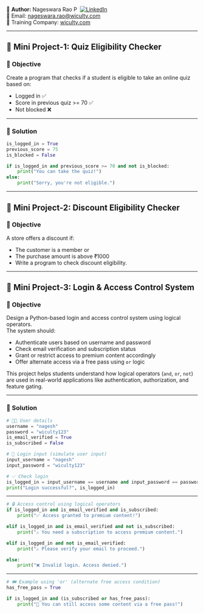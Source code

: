 👤 **Author:** Nageswara Rao P &nbsp;[![LinkedIn](https://img.shields.io/badge/LinkedIn-%230077B5.svg?style=flat-square&logo=linkedin&logoColor=white)](https://www.linkedin.com/in/nageshvkn)  
📧 Email: [nageswara.rao@wiculty.com](mailto:nageswara.rao@wiculty.com)  
🏢 Training Company: [wiculty.com](https://wiculty.com)

---

## 📘 Mini Project-1: Quiz Eligibility Checker

### 🎯 Objective
Create a program that checks if a student is eligible to take an online quiz based on:

- Logged in ✅
- Score in previous quiz >= 70 ✅
- Not blocked ❌

---

### 🎯 Solution

```python
is_logged_in = True
previous_score = 75
is_blocked = False

if is_logged_in and previous_score >= 70 and not is_blocked:
    print("You can take the quiz!")
else:
    print("Sorry, you're not eligible.")
```

---

## 📘 Mini Project-2: Discount Eligibility Checker

### 🎯 Objective
A store offers a discount if:
- The customer is a member or
- The purchase amount is above ₹1000
- Write a program to check discount eligibility.

---

## 📘 Mini Project-3: Login & Access Control System

### 🎯 Objective

Design a Python-based login and access control system using logical operators.  
The system should:

- Authenticate users based on username and password
- Check email verification and subscription status
- Grant or restrict access to premium content accordingly
- Offer alternate access via a free pass using `or` logic

This project helps students understand how logical operators (`and`, `or`, `not`) are used in real-world applications like authentication, authorization, and feature gating.

---

### 🎯 Solution

```python
# 🧑‍💻 User details
username = "nagesh"
password = "wiculty123"
is_email_verified = True
is_subscribed = False

# 🔐 Login input (simulate user input)
input_username = "nagesh"
input_password = "wiculty123"

# ✅ Check login
is_logged_in = input_username == username and input_password == password
print("Login successful?", is_logged_in)
```
---
```python
# 🔒 Access control using logical operators
if is_logged_in and is_email_verified and is_subscribed:
    print("✅ Access granted to premium content!")

elif is_logged_in and is_email_verified and not is_subscribed:
    print("⚠️ You need a subscription to access premium content.")

elif is_logged_in and not is_email_verified:
    print("⚠️ Please verify your email to proceed.")

else:
    print("❌ Invalid login. Access denied.")
```
---
```python
# 🎟️ Example using 'or' (alternate free access condition)
has_free_pass = True

if is_logged_in and (is_subscribed or has_free_pass):
    print("🎉 You can still access some content via a free pass!")
```
